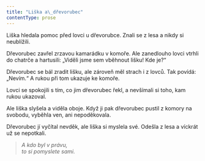 ```yaml
---
title: "Liška a\_dřevorubec"
contentType: prose
---
```


<section>

Liška hledala pomoc před lovci u dřevorubce. Znali se z lesa a nikdy si neublížili.

Dřevorubec zavřel zrzavou kamarádku v komoře. Ale zanedlouho lovci vtrhli do chatrče a hartusili: „Viděli jsme sem vběhnout lišku! Kde je?“

Dřevorubec se bál zradit lišku, ale zároveň měl strach i z lovců. Tak povídá: „Nevím.“ A rukou při tom ukazuje ke komoře.

Lovci se spokojili s tím, co jim dřevorubec řekl, a nevšímali si toho, kam rukou ukazoval.

Ale liška slyšela a viděla oboje. Když ji pak dřevorubec pustil z komory na svobodu, vyběhla ven, ani nepoděkovala.

Dřevorubec jí vyčítal nevděk, ale liška si myslela své. Odešla z lesa a víckrát už se nepotkali.

</section>

<section>

> _A kdo byl v právu,  
> to si pomyslete sami._

</section>
